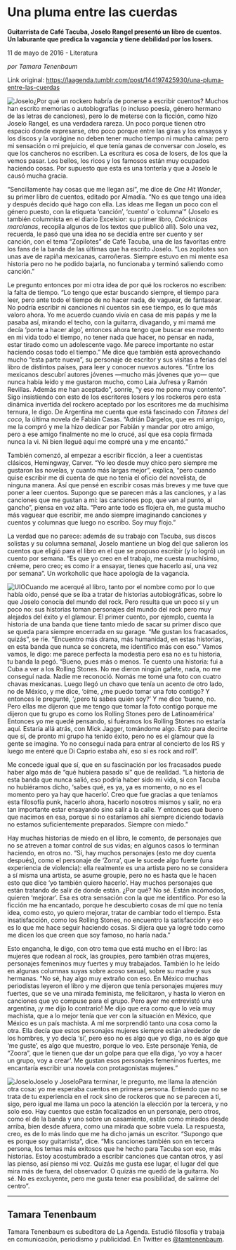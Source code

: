 # Una pluma entre las cuerdas

**Guitarrista de Café Tacuba, Joselo Rangel presentó un libro de cuentos. Un laburante que predica la vagancia y tiene debilidad por los losers.**

11 de mayo de 2016 - Literatura

_por Tamara Tenenbaum_

Link original: https://laagenda.tumblr.com/post/144197425930/una-pluma-entre-las-cuerdas

![Joselo](https://64.media.tumblr.com/df04083ece8e2b84c04284b216c772b4/tumblr_inline_pk0l8kn80P1t6q87u_500.png)¿Por qué un rockero habría de ponerse a escribir cuentos? Muchos han escrito memorias o autobiografías (o incluso poesía, género hermano de las letras de canciones), pero lo de meterse con la ficción, como hizo Joselo Rangel, es una verdadera rareza. Un poco porque tienen otro espacio donde expresarse, otro poco porque entre las giras y los ensayos y los discos y la vorágine no deben tener mucho tiempo ni mucha calma: pero mi sensación o mi prejuicio, el que tenía ganas de conversar con Joselo, es que los cancheros no escriben. La escritura es cosa de losers, de los que la vemos pasar. Los bellos, los ricos y los famosos están muy ocupados haciendo cosas. Por supuesto que esta es una tontería y que a Joselo le causó mucha gracia.


“Sencillamente hay cosas que me llegan así”, me dice de *One Hit Wonder*, su primer libro de cuentos, editado por Almadía. “No es que tengo una idea y después decido qué hago con ella. Las ideas me llegan un poco con el género puesto, con la etiqueta ‘canción’, ‘cuento’ o ‘columna’” (Joselo es también columnista en el diario Excelsior: su primer libro, *Crócknicas marcianas*, recopila algunos de los textos que publicó allí). Solo una vez, recuerda, le pasó que una idea no se decidía entre ser cuento y ser canción, con el tema “Zopilotes” de Café Tacuba, una de las favoritas entre los fans de la banda de las últimas que ha escrito Joselo. “Los zopilotes son unas ave de rapiña mexicanas, carroñeras. Siempre estuvo en mi mente esa historia pero no he podido bajarla, no funcionaba y terminó saliendo como canción.” 


  
Le pregunto entonces por mi otra idea de por qué los rockeros no escriben: la falta de tiempo. “Lo tengo que estar buscando siempre, el tiempo para leer, pero ante todo el tiempo de no hacer nada, de vaguear, de fantasear. No podría escribir ni canciones ni cuentos sin ese tiempo, es lo que más valoro ahora. Yo me acuerdo cuando vivía en casa de mis papás y me la pasaba así, mirando el techo, con la guitarra, divagando, y mi mamá me decía ‘ponte a hacer algo’, entonces ahora tengo que buscar ese momento en mi vida todo el tiempo, no tener nada que hacer, no pensar en nada, estar tirado como un adolescente vago. Me parece importante no estar haciendo cosas todo el tiempo.” Me dice que también está aprovechando mucho “esta parte nueva”, su personaje de escritor y sus visitas a ferias del libro de distintos países, para leer y conocer nuevos autores. “Entre los mexicanos descubrí autores jóvenes —mucho más jóvenes que yo— que nunca había leído y me gustaron mucho, como Laia Jufresa y Ramón Revillas. Además me han aceptado”, sonríe, “y eso me pone muy contento”. Sigo insistiendo con esto de los escritores losers y los rockeros pero esta dinámica invertida del rockero aceptado por los escritores me da muchísima ternura, le digo. De Argentina me cuenta que está fascinado con *Titanes del coco*, la última novela de Fabián Casas. “Adrián Dárgelos, que es mi amigo, me la compró y me la hizo dedicar por Fabián y mandar por otro amigo, pero a ese amigo finalmente no me lo crucé, así que esa copia firmada nunca la vi. Ni bien llegué aquí me compré una y me encantó.” 


También comenzó, al empezar a escribir ficción, a leer a cuentistas clásicos, Hemingway, Carver. “Yo leo desde muy chico pero siempre me gustaron las novelas, y cuanto más largas mejor”, explica, “pero cuando quise escribir me di cuenta de que no tenía el oficio del novelista, de ninguna manera. Así que pensé en escribir cosas más breves y me tuve que poner a leer cuentos. Supongo que se parecen más a las canciones, y a las canciones que me gustan a mí: las canciones pop, que van al punto, al gancho”, piensa en voz alta. “Pero ante todo es flojera eh, me gusta mucho más vaguear que escribir, me ando siempre imaginando canciones y cuentos y columnas que luego no escribo. Soy muy flojo.”


La verdad que no parece: además de su trabajo con Tacuba, sus discos solistas y su columna semanal, Joselo mantiene un blog del que salieron los cuentos que eligió para el libro en el que se propuso escribir (y lo logró) un cuento por semana. “Es que yo creo en el trabajo, me cuesta muchísimo, créeme, pero creo; es como ir a ensayar, tienes que hacerlo así, una vez por semana”. Un workoholic que hace apología de la vagancia.


![UIO](https://64.media.tumblr.com/cfef5bba0d70ef7882bd78009522a6ed/tumblr_inline_pk0l8kzMJN1t6q87u_250.jpg)Cuando me acerqué al libro, tanto por el nombre como por lo que había oído, pensé que se iba a tratar de historias autobiográficas, sobre lo que Joselo conocía del mundo del rock. Pero resulta que un poco sí y un poco no: sus historias toman personajes del mundo del rock pero muy alejados del éxito y el glamour. El primer cuento, por ejemplo, cuenta la historia de una banda que tiene tanto miedo de sacar su primer disco que se queda para siempre encerrada en su garage. “Me gustan los fracasados, quizás”, se ríe. “Encuentro más drama, más humanidad, en estas historias, en esta banda que nunca se concreta, me identifico más con eso.” Vamos vamos, le digo: me parece perfecta la modestia pero esa no es tu historia, tu banda la pegó. “Bueno, pues más o menos. Te cuento una historia: fui a Cuba a ver a los Rolling Stones. No me dieron ningún gafete, nada, no me conseguí nada. Nadie me reconoció. Nomás me tomé una foto con cuatro chavas mexicanas. Luego llegó un chavo que tenía un acento de otro lado, no de México, y me dice, ‘oíme, ¿me puedo tomar una foto contigo? Y entonces le pregunté, ‘¿pero tú sabes quién soy?’ Y me dice ‘bueno, no. Pero ellas me dijeron que me tengo que tomar la foto contigo porque me dijeron que tu grupo es como los Rolling Stones pero de Latinoamérica’ Entonces yo me quedé pensando, si fuéramos los Rolling Stones no estaría aquí. Estaría allá atrás, con Mick Jagger, tomándome algo. Esto para decirte que sí, de pronto mi grupo ha tenido éxito, pero no es el glamour que la gente se imagina. Yo no conseguí nada para entrar al concierto de los RS y luego me enteré que Di Caprio estaba ahí, eso sí es rock and roll”. 


Me concede igual que sí, que en su fascinación por los fracasados puede haber algo más de “qué hubiera pasado sí” que de realidad. “La historia de esta banda que nunca salió, eso podría haber sido mi vida, si con Tacuba no hubiéramos dicho, ‘sabes qué, es ya, ya es momento, o no es el momento pero ya hay que hacerlo’. Creo que fue gracias a que teníamos esta filosofía punk, hacerlo ahora, hacerlo nosotros mismos y salir, no era tan importante estar ensayando sino salir a la calle. Y entonces qué bueno que nacimos en esa, porque si no estaríamos ahí siempre diciendo todavía no estamos suficientemente preparados. Siempre con miedo.”


Hay muchas historias de miedo en el libro, le comento, de personajes que no se atreven a tomar control de sus vidas; en algunos casos lo terminan haciendo, en otros no. “Sí, hay muchos personajes (esto me doy cuenta después), como el personaje de ‘Zorra’, que le sucede algo fuerte (una experiencia de violencia): ella realmente es una artista pero no se considera a sí misma una artista, se asume groupie, pero no es hasta que le hacen esto que dice ‘yo también quiero hacerlo’. Hay muchos personajes que están tratando de salir de donde están. ¿Por qué? No sé. Están incómodos, quieren ‘mejorar’. Esa es otra sensación con la que me identifico. Por eso la ficción me ha encantado, porque he descubierto cosas de mí que no tenía idea, como esto, yo quiero mejorar, tratar de cambiar todo el tiempo. Esta insatisfacción, como los Rolling Stones, no encuentro la satisfacción y eso es lo que me hace seguir haciendo cosas. Si dijera que ya logré todo como me dicen los que creen que soy famoso, no haría nada.”


Esto engancha, le digo, con otro tema que está mucho en el libro: las mujeres que rodean al rock, las groupies, pero también otras mujeres, personajes femeninos muy fuertes y muy trabajados. También lo he leído en algunas columnas suyas sobre acoso sexual, sobre su madre y sus hermanas. “No sé, hay algo muy extraño con eso. En México muchas periodistas leyeron el libro y me dijeron que tenía personajes mujeres muy fuertes, que se ve una mirada feminista, me felicitaron, y hasta lo vieron en canciones que yo compuse para el grupo. Pero ayer me entrevistó una argentina, ¡y me dijo lo contrario! Me dijo que era como que lo veía muy machista, que a lo mejor tenía que ver con la situación en México, que México es un país machista. A mí me sorprendió tanto una cosa como la otra. Ella decía que estos personajes mujeres siempre están alrededor de los hombres, y yo decía ‘sí’, pero eso no es algo que yo diga, no es algo que ‘me guste’, es algo que muestro, porque lo veo. Este personaje Yenia, de “Zoora”, que le tienen que dar un golpe para que ella diga, ‘yo voy a hacer un grupo, voy a crear’. Me gustan esos personajes femeninos fuertes, me encantaría escribir una novela con protagonistas mujeres.”


![Joselo](https://64.media.tumblr.com/1fc1e3f8b748a97dfd5ab79eca2507b0/tumblr_inline_pk0l8lsoAE1t6q87u_500.jpg)Joselo y JoseloPara terminar, le pregunto, me llama la atención otra cosa: yo me esperaba cuentos en primera persona. Entiendo que no se trata de tu experiencia en el rock sino de rockeros que no se parecen a ti, sigo, pero igual me llama un poco la atención la elección por la tercera, y no solo eso. Hay cuentos que están focalizados en un personaje, pero otros, como el de la banda y uno sobre un casamiento, están como mirados desde arriba, bien desde afuera, como una mirada que sobre vuela. La respuesta, creo, es de lo más lindo que me ha dicho jamás un escritor. “Supongo que es porque soy guitarrista”, dice. “Mis canciones también son en tercera persona, los temas más exitosos que he hecho para Tacuba son eso, más historias. Estoy acostumbrado a escribir canciones que cantan otros, y así las pienso, así pienso mi voz. Quizás me gusta ese lugar, el lugar del que mira más de fuera, del observador. O quizás me quedó de la guitarra. No sé. No es excluyente, pero me gusta tener esa posibilidad, de salirme del centro”. 




---

 Tamara Tenenbaum
-----------------

 Tamara Tenenbaum es subeditora de La Agenda. Estudió filosofía y trabaja en comunicación, periodismo y publicidad. En Twitter es [@tamtenenbaum](http://www.twitter.com/tamtenenbaum). 

